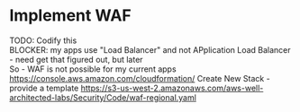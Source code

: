 # Implement WAF

TODO: Codify this  
BLOCKER:  my apps use "Load Balancer" and not APplication Load Balancer - need get that figured out, but later  
          So - WAF is not possible for my current apps
https://console.aws.amazon.com/cloudformation/
Create New Stack - provide a template
https://s3-us-west-2.amazonaws.com/aws-well-architected-labs/Security/Code/waf-regional.yaml
